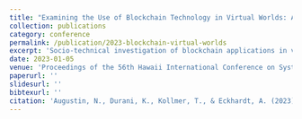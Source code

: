 ```yaml
---
title: "Examining the Use of Blockchain Technology in Virtual Worlds: A Socio-Technical Systems Perspective"
collection: publications
category: conference
permalink: /publication/2023-blockchain-virtual-worlds
excerpt: 'Socio-technical investigation of blockchain applications in virtual environments.'
date: 2023-01-05
venue: 'Proceedings of the 56th Hawaii International Conference on System Sciences (HICSS)'
paperurl: ''
slidesurl: ''
bibtexurl: ''
citation: 'Augustin, N., Durani, K., Kollmer, T., & Eckhardt, A. (2023). "Examining the Use of Blockchain Technology in Virtual Worlds: A Socio-Technical Systems Perspective." <i>HICSS</i>.'
---
```

